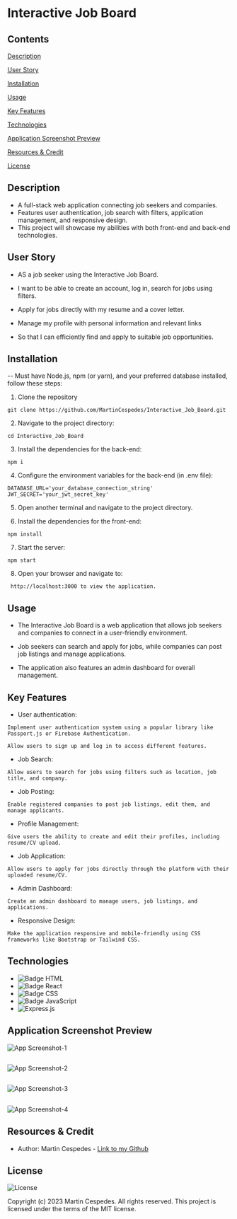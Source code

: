 # Interactive Job Board

## Contents

[Description](#description)

[User Story](#user-story)

[Installation](#installation)

[Usage](#usage)

[Key Features](#key-features)

[Technologies](#technologies)

[Application Screenshot Preview](#application-screenshot-preview)

[Resources & Credit](#resourcescredit)

[License](#license)

## Description

- A full-stack web application connecting job seekers and companies.
- Features user authentication, job search with filters, application management, and responsive design.
- This project will showcase my abilities with both front-end and back-end technologies.

## User Story

- AS a job seeker using the Interactive Job Board.

- I want to be able to create an account, log in, search for jobs using filters.

- Apply for jobs directly with my resume and a cover letter.

- Manage my profile with personal information and relevant links

- So that I can efficiently find and apply to suitable job opportunities.

## Installation

-- Must have Node.js, npm (or yarn), and your preferred database installed, follow these steps:

1.  Clone the repository

```
git clone https://github.com/MartinCespedes/Interactive_Job_Board.git
```

2. Navigate to the project directory:

```
cd Interactive_Job_Board
```

3. Install the dependencies for the back-end:

```
npm i
```

4. Configure the environment variables for the back-end (in .env file):

```
DATABASE_URL='your_database_connection_string'
JWT_SECRET='your_jwt_secret_key'
```

5. Open another terminal and navigate to the project directory.

6. Install the dependencies for the front-end:

```
npm install
```

7. Start the server:

```
npm start
```

8. Open your browser and navigate to:

```
 http://localhost:3000 to view the application.
```

## Usage

- The Interactive Job Board is a web application that allows job seekers and companies to connect in a user-friendly environment.
- Job seekers can search and apply for jobs, while companies can post job listings and manage applications.

- The application also features an admin dashboard for overall management.

## Key Features

- User authentication:

```
Implement user authentication system using a popular library like Passport.js or Firebase Authentication.
```

```
Allow users to sign up and log in to access different features.
```

- Job Search:

```
Allow users to search for jobs using filters such as location, job title, and company.
```

- Job Posting:

```
Enable registered companies to post job listings, edit them, and manage applicants.
```

- Profile Management:

```
Give users the ability to create and edit their profiles, including resume/CV upload.
```

- Job Application:

```
Allow users to apply for jobs directly through the platform with their uploaded resume/CV.
```

- Admin Dashboard:

```
Create an admin dashboard to manage users, job listings, and applications.
```

- Responsive Design:

```
Make the application responsive and mobile-friendly using CSS frameworks like Bootstrap or Tailwind CSS.
```

## Technologies

- ![Badge HTML](https://img.shields.io/badge/HTML5-E34F26?style=for-the-badge&logo=html5&logoColor=white)
- ![Badge React](https://img.shields.io/badge/react-%2320232a.svg?style=for-the-badge&logo=react&logoColor=%2361DAFB)
- ![Badge CSS](https://img.shields.io/badge/CSS3-1572B6?style=for-the-badge&logo=css3&logoColor=white)
- ![Badge JavaScript](https://img.shields.io/badge/JavaScript-323330?style=for-the-badge&logo=javascript&logoColor=F7DF1E)
- ![Express.js](https://img.shields.io/badge/express.js-%23404d59.svg?style=for-the-badge&logo=express&logoColor=%2361DAFB)

## Application Screenshot Preview

![App Screenshot-1](/job-board/src/assets/Interactive_Board_1.png)

##

![App Screenshot-2](/job-board/src/assets/Interactive_Board_2.png)

##

![App Screenshot-3](/job-board/src/assets/Interactive_Board_3.png)

##

![App Screenshot-4](/job-board/src/assets/Interactive_Board_4.png)

## Resources & Credit

- Author: Martin Cespedes - [Link to my Github](https://github.com/MartinCespedes)

## License

![License](https://img.shields.io/badge/License-MIT-yellow.svg)

Copyright (c) 2023 Martin Cespedes. All rights reserved.
This project is licensed under the terms of the MIT license.
